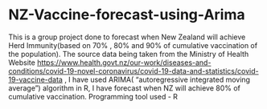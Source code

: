 # NZ-Vaccine-forecast-using-Arima
This is a group project done to forecast when New Zealand will achieve Herd Immunity(based on 70% , 80% and 90% of  cumulative vaccination of the population). The source data being taken from the Ministry of Health Website https://www.health.govt.nz/our-work/diseases-and-conditions/covid-19-novel-coronavirus/covid-19-data-and-statistics/covid-19-vaccine-data , I have used ARIMA( “autoregressive integrated moving average”) algorithm in R, I have forecast when NZ will achieve 80% of cumulative vaccination. Programming tool used - R
